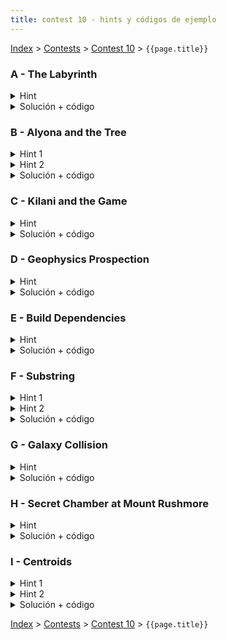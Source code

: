 ```yaml
---
title: contest 10 - hints y códigos de ejemplo
---
```


[Index](../index) > [Contests](../contests) > [Contest 10](../contests#contest-10) > ```{{page.title}}```

### A - The Labyrinth
<details>
  <summary>Hint</summary> 
  Los puntos forman "componentes conexas". Si un aterisco se convierte en punto, entonces se va a fusionar con todas las componentes conexas de puntos adyacentes a él. De hecho, si tenemos 2 o más componentes conexas de puntos separadas por un asterisco, al convertir el asterisco en punto esas componentes se van a fusionar en una pura gran componente + el ex-asterisco entre medio.
</details>
<details> 
  <summary>Solución + código</summary>
  Usamos DFS o BFS para identificar todas las componentes conexas de puntos en el tablero original. Cada punto lo reemplazados por el ID de su componente conexa. Además, por cada componente conexa guardamos su tamaño. Después iteramos sobre todas las celdas asterisco y vemos todas las compontentes conexas adyacentes (vemos todos los IDs distintos adyacentes en el tablero), y sumamos los tamaños + 1. <a href="https://github.com/PabloMessina/Competitive-Programming-Material/blob/master/Solved%20problems/Codeforces/616C_TheLabyrinth.cpp">Código de ejemplo</a>
</details>

### B - Alyona and the Tree
<details>
  <summary>Hint 1</summary>
  Notar que un nodo u hace triste a alguien si y sólo si el máximo de la suma de distancias hacia arriba entre todos sus ancestros es mayor a a[u]. Además, si un nodo u hace triste a alguien, sí o sí hay que borrarlo, y por lo tanto, todo el subárbol que cuelga de u hay que borrarlo también.
</details>
<details>
  <summary>Hint 2</summary>
  Dado un nodo u con parent p, el máximo de las distancias hacia arriba entre todos los ancestros de u es igual al costo de la arista (p,u) + max{0, el máximo hacia arriba de p} (recursivo). Es decir, si lo pensamos como DP, si tengo calculado el máximo hacia arriba del parent p, entonces calcular el máximo hacia arriba de u se puede hacer en O(1).
</details>
<details> 
  <summary>Solución + código</summary>
  Corremos un DFS desde la raíz, en el cual vamos propagando hacia abajo el máximo de la distancia hacia arriba del parent y cuando detectamos un nodo que hace sad a alguien, retornamos altiro para "podar" todo ese subárbol. Además con el mismo DFS aprovechamos de contar los nodos visitados. Entonces la respueta será (N - los nodos visitados por el DFS). <a href="https://github.com/PabloMessina/Competitive-Programming-Material/blob/master/Solved%20problems/Codeforces/682C_AlyonaAndTheTree.cpp">Código de ejemplo</a>
</details>

### C - Kilani and the Game
<details>
  <summary>Hint</summary> 
  Pensar en una forma de simular el juego tal cual por rondas, en cada ronda iterar por cada jugador k-ésimo y simular sus "speed[k]" expansiones. Tener cuidado que speed[k] puede ser muy grande (hasta 10^9).
</details>
<details> 
  <summary>Solución + código</summary>
  Simular el juego tal cual con 3 loops anidados. Un loop principal que itera sobre las rondas, un segundo loop que itera sobre los jugadores y un tercer loop que itera sobre la cantidad de pasos o "speed" del jugador. Dentro del tercer loop tenemos que simular un paso de la expansión del jugador. Para ello podemos usar BFS: por cada jugador mantenemos una queue con las celdas en la "frontera" o "borde" del territorio controlado por el jugador, y nos expandimos a las celdas adyacentes a la frontera no controladas por nadie. Para no contaminar la misma queue, una opción es meter las nuevas celdas en una segunda queue auxiliar (que representaría la nueva frontera del territorio) y al final hacemos un swap. Cuando todas las queues quedan vacías y nadie se puede expandir más se acaba el juego y contamos. <a href="https://github.com/PabloMessina/Competitive-Programming-Material/blob/master/Solved%20problems/Codeforces/1105D_KilaniAndTheGame.cpp">Código de ejemplo</a>
</details>

### D - Geophysics Prospection
<details>
  <summary>Hint</summary> 
  Para poder contar agrupaciones de elementos iguales podemos usar un dfs que cuente los elementos de cada componente, si hacemos un dfs en cada componente que pase su tamaño sólo debemos ordenar para obtener la respuesta. Para esto hay que tener cuidado de no repetir necesariamente los dfs que se realizan.
</details>
<details> 
  <summary>Solución + código</summary>
  Podemos hacer dfs al estilo contar componentes conexas, vamos por cada celda, si no la hemos visitado hacemos un dfs que sólo recorrerá celdas de ese tipo y guardamos el tamaño que recorre, y seguimos así. Al final basta con encontrar alguna manera de ordenar los tamaños obtenidos para devolver como se pide. Una opción es hacer uso de priority queues para cada tipo de material.
  <a href="https://github.com/BenjaminRubio/CompetitiveProgramming/blob/master/Problems/ICPC/GeophysicsProspection.cpp">Código de ejemplo</a>
</details>

### E - Build Dependencies
<details>
  <summary>Hint</summary> 
  Toposort (ver sección grafos en material del curso)
</details>
<details> 
  <summary>Solución + código</summary>
  Básicamente armar el grafo de dependencias (notar que es un DAG o directed acyclic graph) y luego correr toposort. <a href="https://github.com/PabloMessina/Competitive-Programming-Material/blob/master/Solved%20problems/kattis/BuildDependencies.cpp">Código de ejemplo</a>
</details>

### F - Substring
<details> 
  <summary>Hint 1</summary>
  Notemos que si el gráfico contiene algún ciclo, necesariamente la resupuesta será -1. Por otro lado, si tuvieramos la certeza de que el grafo es acíclico podríamos hacer uso de un dp para obtener la solución.
</details>
<details> 
  <summary>Hint 2</summary>
  Este dp puede ser por ejemplo contar la cantidad de letras de un tipo C máximas que se pueden obtener para caminos que terminan en el nodo U. Este dp sólo dependería del mismo para los nodos que tienen aristas que llegan a U sumado 1 si la letra asociada a U es C.
</details>
<details> 
  <summary>Solución + código</summary>
  La solución consiste simplemente en primero chequear la existencia de un ciclo en el grafo, si hay ciclo respondemos -1 por el hint 1, de lo contrario procedemos con el approach presentado en el hint 2. Para chequear la existencia de un ciclo basta realizar un dfs, si en algún momento durante la búsqueda se trata de volver a un nodo ya visitado que esté activo (Sea ancestro del nodo que estamos viendo en la búsqueda), entonces tendremos un ciclo. Para saber qué nodos están activos basta tener un arreglo booleano en el cual activamos la posición de un nodo al principio de su llamada en el dfs y la apagamos al final.
  <a href="https://github.com/BenjaminRubio/CompetitiveProgramming/blob/master/Problems/Codeforces/Substring.cpp">Código de ejemplo</a>
</details>

### G - Galaxy Collision
<details> 
  <summary>Hint</summary>
  Para empezar, debemos obtener un grafo que poder trabajar. Una opción es unir aquellas estrellas cuya distancia es menor a 5 años luz, para eso basta tener un map asociando las posiciones de las estrellas a su índice y para cada estrella ver si las posiciones a menos de 5 años luz tienen alguna estrella, en caso de haber una estrella unimos. De esta forma obtenemos el grafo que queríamos.
</details>
<details> 
  <summary>Solución + código</summary>
  Finalmente, para obtener la solución al problema basta realizar un dfs por cada componente del grafo generado. Los vértices que visitamos a profundida par y los que visitamos a profundidad impar en cada componente deben ser parte de galaxias distintas. Luego la respuesta final corresponde a la suma de los tamaños del menor entre cantidad de estrellas a profundidad par o impar en cada componente.
  <a href="https://github.com/BenjaminRubio/CompetitiveProgramming/blob/master/Problems/URI/GalaxyCollision.cpp">Código de ejemplo</a>
</details>

### H - Secret Chamber at Mount Rushmore
<details> 
  <summary>Hint</summary>
  Pensar en una forma de obtener todas las letras alcanzables desde cada letra. Luego es cuestión de iterar sobre los pares de letras y ver si la segunda está en el conjunto de letras alcanzables desde la primera.
</details>
<details> 
  <summary>Solución + código</summary>
  Básicamente el hint. Para encontrar las letras alcanzables, podemos correr 26 DFS's/BFS's. <a href="https://github.com/PabloMessina/Competitive-Programming-Material/blob/master/Solved%20problems/URI/SecretChamberAtMountRushmore.cpp">Código de ejemplo</a>
</details>

### I - Centroids
<details> 
  <summary>Hint 1</summary>
  Notemos que siempre es posible encontrar un punto que es centroide sin necesidad de cambiar una arista, de hecho es posible probar que si un vértice cualquiera puede convertirse en centroide usando un cambio de arista, este cambio puede ser hecho usando una arista que toca el centroide, esto sale de que el centroide tiene todos sus subgrafos del tamaño necesario.
</details>
<details> 
  <summary>Hint 2</summary>
  Suponiendo que encontramos el centroide, se puede probar que para convertir un vértice cualquiera en un centroide hay 2 opciones. La primera es quitarle un subarbol al centroide y agregarlo al nodo objetivo. La segunda es desconectar el centroide del subarbol al que pertenece el nodo que queremos transformar el centroide, y conectarlo directamente.
</details>
<details> 
  <summary>Solución + código</summary>
  La sulución consiste en realiza lo que dicen los hints. Esto se puede hacer usando 3 versiones de dfs. Una versión calcula los tamaños de todos los subarboles tomando algún nodo como raíz. Luego el segundo dfs tomando el tamaño de los subárboles avanza por las aristas hasta encontrar el centroide, para esto siempre avanza hacia el subárbol con tamaño mayor a N/2, hasta que todo esté balanceado. El tercero avanza por los vértices chequeando que una de las condiciones del Hint 2 y marcando si cumple alguna. La respuesta es 1 para aquellos vértices que hayan sido marcados y 0 para el resto.
  <a href="https://github.com/BenjaminRubio/CompetitiveProgramming/blob/master/Problems/Codeforces/Centroids.cpp">Código de ejemplo</a>
</details>

<!-- <details> 
  <summary>Hint</summary>   
</details>
<details> 
  <summary>Solución + código</summary>
  <a href="">Código de ejemplo</a>
</details> -->

[Index](../index) > [Contests](../contests) > [Contest 10](../contests#contest-10) > ```{{page.title}}```

